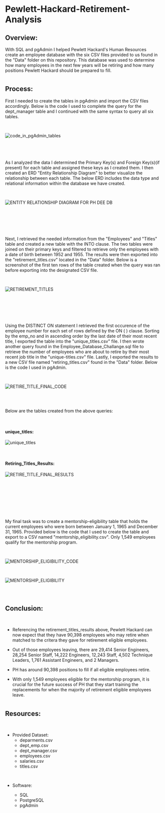 # Pewlett-Hackard-Retirement-Analysis

## Overview: 

With SQL and pgAdmin I helped Pewlett Hackard's Human Resources create an employee database with the six CSV files provided to us found in the "Data" folder on this repository. This database was used to determine how many employees in the next few years will be retiring and how many positions Pewlett Hackard should be prepared to fill.

#

## Process:

First I needed to create the tables in pgAdmin and import the CSV files accordingly. Below is the code I used to complete the query for the dept_manager table and I continued with the same syntax to query all six tables.

<br />

 ![code_in_pgAdmin_tables](Images/PH_EE_DB_CODE.png)  

<br />

 #     

As I analyzed the data I determined the Primary Key(s) and Foreign Key(s)(if present) for each table and assigned these keys as I created them. I then created an ERD "Entity Relationship Diagram" to better visualize the relationship between each table. The below ERD includes the data type and relational information within the database we have created.

<br />

![ENTITY RELATIONSHIP DIAGRAM FOR PH DEE DB](Images/ERD_PH_Employee_DB.png)

<br />

 #

<br />


Next, I retrieved the needed information from the "Employees" and "Titles" table and created a new table with the INTO clause. The two tables were joined on their primary keys and filtered to retrieve only the employees with a date of birth between 1952 and 1955. The results were then exported into the "retirement_titles.csv" located in the "Data" folder. Below is a screenshot of the first ten rows of the table created when the query was ran before exporting into the designated CSV file.

<br />

![RETIREMENT_TITLES](Images/retirement_titles_png.png)

<br />

#

<br />


Using the DISTINCT ON statement I retrieved the first occurence of the employee number for each set of rows defined by the ON ( ) clause. Sorting by the emp_no and in ascending order by the last date of their most recent title, I exported the table into the "unique_titles.csv" file. I then wrote another query found in the Employee_Database_Challange.sql file to retrieve the number of employees who are about to retire by their most recent job title in the "unique-titles.csv" file. Lastly, I exported the results to a new CSV file named "retiring_titles.csv" found in the "Data" folder. Below is the code I used in pgAdmin.

<br />




![RETIRE_TITLE_FINAL_CODE](Images/retiring_titles_final_code.png)

<br />
<br />

Below are the tables created from the above queries:

<br />

#### unique_titles:

![unique_titles](Images/unique-titles_png.png)

<br />

#### Retiring_Titles_Results:

![RETIRE_TITLE_FINAL_RESULTS](Images/retiring_titles_results.png)

<br />
<br />

#

<br />
<br />

My final task was to create a mentorship-eligibility table that holds the current employees who were born between January 1, 1965 and December 31, 1965. Provided below is the code that I used to create the table and export to a CSV named "mentorship_eligibility.csv". Only 1,549 employees qualify for the mentorship program.

<br />

![MENTORSHIP_ELIGIBILITY_CODE](Images/mentorship_eligibility_code.png)

<br />

![MENTORSHIP_ELIGIBILITY](Images/mentorship_eligibile_png.png)

<br />

#

## Conclusion:

<br />

- Referencing the retirement_titles_results above, Pewlett Hackard can now expect that they have 90,398 employees who may retire when matched to the critera they gave for retirement eligible employees. 

- Out of those employees leaving, there are 29,414 Senior Engineers, 28,254 Senior Staff, 14,222 Engineers, 12,243 Staff, 4,502 Technique Leaders, 1,761 Assistant Engineers, and 2 Managers.

- PH has around 90,398 positions to fill if all eligible employees retire.

- With only 1,549 employees eligible for the mentorship program, it is crucial for the future success of PH that they start training the replacements for when the majority of retirement eligible employees leave.





#

## Resources:

<br />

- Provided Dataset:
    - deparments.csv
    - dept_emp.csv
    - dept_manager.csv
    - employees.csv
    - salaries.csv
    - titles.csv

<br />

- Software:
    - SQL
    - PostgreSQL
    - pgAdmin

    <br />
<br />
    











